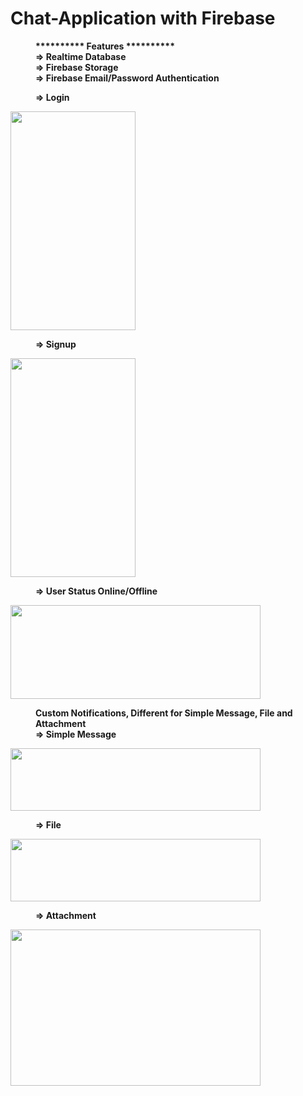 # Chat-Application with Firebase
<dl>
  <dd><b>********** Features **********</b></dd>
  <dd><b>=> Realtime Database</b></dd>
  <dd><b>=> Firebase Storage</b></dd>
  <dd><b>=> Firebase Email/Password Authentication</b></dd>
</dl>
<dl>
  <dd><b>=> Login</b></dd>
</dl>
<img src = https://user-images.githubusercontent.com/37478549/192287521-3b4922f6-596d-4e1f-b3d4-8b59d7ab9cda.jpg width="200" height="350" />
<dl>
  <dd><b>=> Signup</b>
</dl>
<img src=https://user-images.githubusercontent.com/37478549/192286491-2c5fd35d-790f-4878-94cb-1a66231941e1.jpg width="200" height="350" />
<dl>
  <dd><b>=> User Status Online/Offline</b></dd>
</dl>
<img src=https://user-images.githubusercontent.com/37478549/190136278-44a17aee-91a1-4a57-8d3a-85a5baefa16d.jpg width="400" height="150" />
<dl>
  <dd><b>Custom Notifications, Different for Simple Message, File and Attachment</b></dd>
  <dd><b>=> Simple Message</b></dd>
</dl>
<img src=https://user-images.githubusercontent.com/37478549/190132782-ded33ce3-eb5d-4f69-a798-53282985f7b0.jpg width="400" height="100" />
<dl>
  <dd><b>=> File</b></dd>
</dl>
<img src=https://user-images.githubusercontent.com/37478549/190132776-ab867617-6508-4efc-84bc-7af4744205b3.jpg width="400" height="100" />
<dl>
  <dd><b>=> Attachment</b></dd>
</dl>
<img src=https://user-images.githubusercontent.com/37478549/190132786-c8023dbf-6a44-4483-b1f4-be7d01ae9f79.jpg width="400" height="250" />
